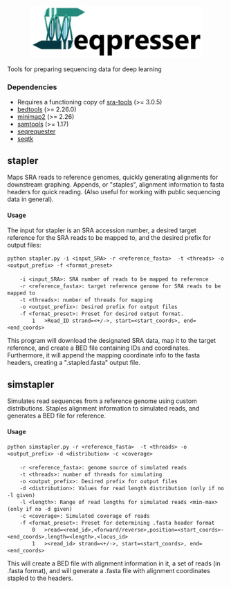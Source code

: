 <p align="center">
  <img src="misc/seqp.jpg" width="400" title="seqp_logo">
</p>
Tools for preparing sequencing data for deep learning

### Dependencies

- Requires a functioning copy of [sra-tools](https://github.com/ncbi/sra-tools) (>= 3.0.5)
- [bedtools](https://github.com/arq5x/bedtools2) (>= 2.26.0)
- [minimap2](https://github.com/lh3/minimap2) (>= 2.26)
- [samtools](https://github.com/samtools/samtools) (>= 1.17)
- [seqrequester](https://github.com/marbl/seqrequester)
- [seqtk](https://github.com/lh3/seqtk)


## stapler 
Maps SRA reads to reference genomes, quickly generating alignments for downstream graphing.  Appends, or "staples", alignment information to fasta headers for quick reading.  (Also useful for working with public sequencing data in general).

#### Usage

The input for stapler is an SRA accession number, a desired target reference for the SRA reads to be mapped to,
and the desired prefix for output files:

```
python stapler.py -i <input_SRA> -r <reference_fasta>  -t <threads> -o <output_prefix> -f <format_preset>

	-i <input_SRA>: SRA number of reads to be mapped to reference
	-r <reference_fasta>: target reference genome for SRA reads to be mapped to
	-t <threads>: number of threads for mapping
	-o <output_prefix>: Desired prefix for output files
	-f <format_preset>: Preset for desired output format.
		1	>Read_ID strand=<+/->, start=<start_coords>, end=<end_coords> 
```

This program will download the designated SRA data, map it to the target reference, and create a BED file containing
IDs and coordinates.  Furthermore, it will append the mapping coordinate info to the fasta headers, creating a 
".stapled.fasta" output file.


## simstapler
Simulates read sequences from a reference genome using custom distributions. Staples alignment information to simulated reads, and generates a BED file for reference.

#### Usage

```
python simstapler.py -r <reference_fasta>  -t <threads> -o <output_prefix> -d <distribution> -c <coverage>

	-r <reference_fasta>: genome source of simulated reads
	-t <threads>: number of threads for simulating
	-o <output_prefix>: Desired prefix for output files
	-d <distribution>: Values for read length distribution (only if no -l given)
	-l <length>: Range of read lengths for simulated reads <min-max> (only if no -d given)
	-c <coverage>: Simulated coverage of reads
	-f <format_preset>: Preset for determining .fasta header format
		0	>read=<read_id>,<forward/reverse>,position=<start_coords>-<end_coords>,length=<length>,<locus_id>
		1	><read_id> strand=<+/->, start=<start_coords>, end=<end_coords>
```

This will create a BED file with alignment information in it, a set of reads (in .fasta format), and will generate a .fasta file with alignment coordinates stapled to the headers.